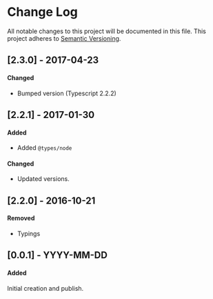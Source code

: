 # Change Log
All notable changes to this project will be documented in this file.
This project adheres to [Semantic Versioning](http://semver.org/).


## [2.3.0] - 2017-04-23
#### Changed
- Bumped version (Typescript 2.2.2)


## [2.2.1] - 2017-01-30
#### Added
- Added `@types/node`
#### Changed
- Updated versions.


## [2.2.0] - 2016-10-21
#### Removed
- Typings


## [0.0.1] - YYYY-MM-DD
#### Added
Initial creation and publish.
